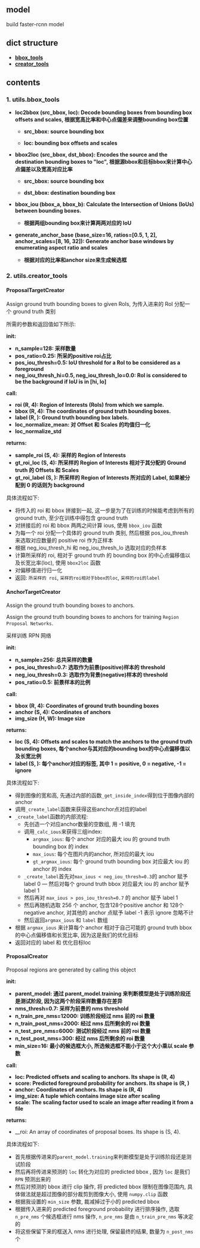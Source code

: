 ## model
build faster-rcnn model

## dict structure
- [__bbox_tools__](https://github.com/rentainhe/faster-rcnn-pytorch/blob/master/model/utils/bbox_tools.py)
- [__creator_tools__](https://github.com/rentainhe/faster-rcnn-pytorch/blob/master/model/utils/creator_tool.py)

## contents
### 1. utils.bbox_tools

- __loc2bbox (src_bbox, loc): Decode bounding boxes from bounding box offsets and scales, 根据宽高比率和中心点偏差来调整bounding box位置__
  - __src_bbox: source bounding box__
  
  - __loc: bounding box offsets and scales__
  
- __bbox2loc (src_bbox, dst_bbox): Encodes the source and the destination bounding boxes to "loc", 根据源bbox和目标bbox来计算中心点偏差以及宽高对应比率__
  - __src_bbox: source bounding box__
  
  - __dst_bbox: destination bounding box__

- __bbox_iou (bbox_a, bbox_b): Calculate the Intersection of Unions (IoUs) between bounding boxes.__
  - __根据两组bounding box来计算两两对应的 IoU__
  
- __generate_anchor_base (base_size=16, ratios=[0.5, 1, 2], anchor_scales=[8, 16, 32]): Generate anchor base windows by enumerating aspect ratio and scales__
  - __根据对应的比率和anchor size来生成候选框__
 
 
### 2. utils.creator_tools
#### ProposalTargetCreator
Assign ground truth bounding boxes to given RoIs, 为传入进来的 RoI 分配一个 ground truth 类别

所需的参数和返回值如下所示:

__init:__
- __n_sample=128: 采样数量__
- __pos_ratio=0.25: 所采的positive roi占比__
- __pos_iou_thresh=0.5: IoU threshold for a RoI to be considered as a foreground__
- __neg_iou_thresh_hi=0.5, neg_iou_thresh_lo=0.0: RoI is considered to be the background if IoU is in [hi, lo]__

__call:__
- __roi (R, 4): Region of Interests (RoIs) from which we sample.__
- __bbox (R, 4): The coordinates of ground truth bounding boxes.__
- __label (R, ): Ground truth bounding box labels.__
- __loc_normalize_mean: 对 Offset 和 Scales 的均值归一化__
- __loc_normalize_std__

__returns:__
- __sample_roi (S, 4): 采样的 Region of Interests__
- __gt_roi_loc (S, 4): 所采样的 Region of Interests 相对于其分配的 Ground truth 的 Offsets 和 Scales__
- __gt_roi_label (S, ): 所采样的 Region of Interests 所对应的 Label, 如果被分配到 0 的话则为 background__

具体流程如下:

- 将传入的 roi 和 bbox 拼接到一起, 这一步是为了在训练的时候能考虑到所有的 ground truth, 至少在训练中得包含 ground truth
- 对拼接后的 roi 和 bbox 两两之间计算 ious, 使用 `bbox_iou` 函数
- 为每一个 roi 分配一个具体的 ground truth 类别, 然后根据 pos_iou_thresh 来选取对应数量的 positive roi 作为正样本
- 根据 neg_iou_thresh_hi 和 neg_iou_thresh_lo 选取对应的负样本
- 计算所采样的 roi, 相对于 ground truth 的 bounding box 的中心点偏移值以及长宽比率(loc), 使用 `bbox2loc` 函数
- 对偏移值进行归一化
- 返回: `所采样的 roi`, `采样的roi相对于bbox的loc`, `采样的roi的label`

#### AnchorTargetCreator
Assign the ground truth bounding boxes to anchors.

Assign the ground truth bounding boxes to anchors for training `Region Proposal Networks`.

采样训练 RPN 网络

__init:__
- __n_sample=256: 总共采样的数量__
- __pos_iou_thresh=0.7: 选取作为前景(positive)样本的 threshold__
- __neg_iou_thresh=0.3: 选取作为背景(negative)样本的 threshold__
- __pos_ratio=0.5: 前景样本的比例__

__call:__
- __bbox (R, 4): Coordinates of ground truth bounding boxes__
- __anchor (S, 4): Coordinates of anchors__
- __img_size (H, W): Image size__

__returns:__
- __loc (S, 4): Offsets and scales to match the anchors to the ground truth bounding boxes, 每个anchor与其对应的bounding box的中心点偏移值以及长宽比例__
- __label (S, ): 每个anchor对应的标签, 其中 1 = positive, 0 = negative, -1 = ignore__

具体流程如下:
- 得到图像的宽和高, 先通过内部的函数`_get_inside_index`得到位于图像内部的anchor
- 调用`_create_label`函数来获得这些anchor点对应的label
- `_create_label`函数的内部流程:
  - 先创造一个对应anchor数量的空数组, 用 -1 填充
  - 调用`_calc_ious`来获得三组index:
    - `argmax_ious`: 每个 anchor 对应的最大 iou 的 ground truth bounding box 的 index
    - `max_ious`: 每个在图片内的anchor, 所对应的最大 iou
    - `gt_argmax_ious`: 每个 ground truth bounding box 对应最大 iou 的 anchor 的 index
  - `_create_label`首先对`max_ious < neg_iou_thresh=0.3`的 anchor 赋予 label 0 
  — 然后对每个 ground truth bbox 对应最大 iou 的 anchor 赋予 label 1
  - 然后再对 `max_ious > pos_iou_thresh=0.7` 的 anchor 赋予 label 1
  - 然后再随机选取 256 个 anchor, 包含128个positive anchor 和 128个negative anchor, 对其他的 anchor 点赋予 label -1 表示 ignore 忽略不计
  - 然后返回`argmax_ious` 和 `label` 数组
- 根据 `argmax_ious` 来计算每个 anchor 相对于自己可能的 ground truth bbox 的中心点偏移值和长宽比率, 因为这是我们的优化目标
- 返回对应的 label 和 优化目标loc

#### ProposalCreator
Proposal regions are generated by calling this object

__init:__
- __parent_model: 通过 parent_model.training 来判断模型是处于训练阶段还是测试阶段, 因为这两个阶段采样数量存在差异__
- __nms_thresh=0.7: 采样为前景的 nms threshold__
- __n_train_pre_nms=12000: 训练阶段经过 nms 前的 roi 数量__
- __n_train_post_nms=2000: 经过 nms 后所剩余的 roi 数量__
- __n_test_pre_nms=6000: 测试阶段经过 nms 前的 roi 数量__
- __n_test_post_nms=300: 经过 nms 后所剩余的 roi 数量__
- __min_size=16: 最小的候选框大小, 所选候选框不能小于这个大小乘以 scale 参数__

__call:__
- __loc: Predicted offsets and scaling to anchors. Its shape is (R, 4)__
- __score: Predicted foreground probability for anchors. Its shape is (R, )__
- __anchor: Coordinates of anchors. Its shape is (R, 4)__
- __img_size: A tuple which contains image size after scaling__
- __scale: The scaling factor used to scale an image after reading it from a file__ 

__returns:__
- __roi: An array of coordinates of proposal boxes. Its shape is  (S, 4).

具体流程如下:
- 首先根据传进来的`parent_model.training`来判断模型是处于训练阶段还是测试阶段
- 然后再将传进来预测的 `loc` 转化为对应的 predicted bbox , 因为 `loc` 是我们 `RPN` 预测出来的
- 然后对预测的 bbox 进行 clip 操作, 将 predicted bbox 限制在图像范围内, 具体做法就是超过图像的部分裁剪到图像大小, 使用 `numpy.clip` 函数
- 根据我设置的 `min_size` 参数, 裁减掉过于小的 predicted bbox
- 根据传入进来的 predicted foreground probability 进行排序操作, 选取 `n_pre_nms` 个候选框进行 nms 操作, `n_pre_nms` 是由 `n_train_pre_nms` 等决定的
- 将这些保留下来的框送入 nms 进行处理, 保留最终的结果, 数量为 `n_post_nms` 个



